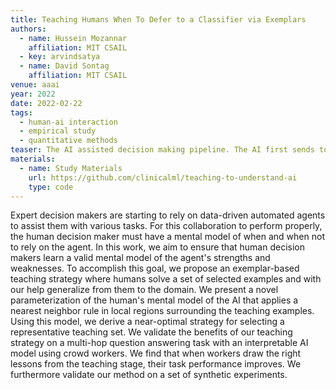```yaml
---
title: Teaching Humans When To Defer to a Classifier via Exemplars
authors:
  - name: Hussein Mozannar
    affiliation: MIT CSAIL
  - key: arvindsatya
  - name: David Sontag
    affiliation: MIT CSAIL
venue: aaai
year: 2022
date: 2022-02-22
tags:
  - human-ai interaction
  - empirical study
  - quantitative methods
teaser: The AI assisted decision making pipeline. The AI first sends to the human a message `A`, then the human decides with their rejector `r(Z,A)` if they should follow the AI's advice and predict <code>&pi;<sub>Y</sub>(X)</code> or they should predict on their own using `h(Z,A)`.
materials:
  - name: Study Materials
    url: https://github.com/clinicalml/teaching-to-understand-ai
    type: code
---
```

Expert decision makers are starting to rely on data-driven automated agents to assist them with various tasks. For this collaboration to perform properly, the human decision maker must have a mental model of when and when not to rely on the agent. In this work, we aim to ensure that human decision makers learn a valid mental model of the agent's strengths and weaknesses. To accomplish this goal, we propose an exemplar-based teaching strategy where humans solve a set of selected examples and with our help generalize from them to the domain. We present a novel parameterization of the human's mental model of the AI that applies a nearest neighbor rule in local regions surrounding the teaching examples. Using this model, we derive a near-optimal strategy for selecting a representative teaching set. We validate the benefits of our teaching strategy on a multi-hop question answering task with an interpretable AI model using crowd workers. We find that when workers draw the right lessons from the teaching stage, their task performance improves. We furthermore validate our method on a set of synthetic experiments. 
